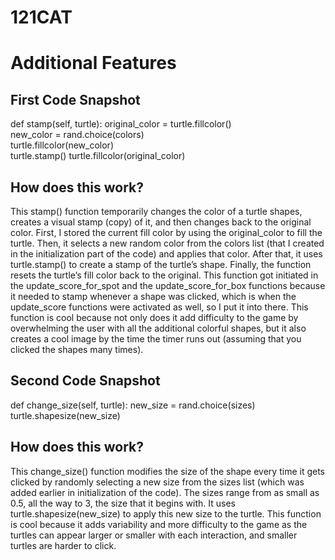 
# 121CAT

# Additional Features

## First Code Snapshot

def stamp(self, turtle):
        original_color = turtle.fillcolor()  
        new_color = rand.choice(colors)  
        turtle.fillcolor(new_color)  
        turtle.stamp() 
        turtle.fillcolor(original_color)  

## How does this work? 
This stamp() function temporarily changes the color of a turtle shapes, creates a visual stamp (copy) of it, and then changes back to the original color. First, I stored the current fill color by using the original_color to fill the turtle. Then, it selects a new random color from the colors list (that I created in the initialization part of the code) and applies that color. After that, it uses turtle.stamp() to create a stamp of the turtle’s shape. Finally, the function resets the turtle’s fill color back to the original. This function got initiated in the update_score_for_spot and the update_score_for_box functions because it needed to stamp whenever a shape was clicked, which is when the update_score functions were activated as well, so I put it into there. This function is cool because not only does it add difficulty to the game by overwhelming the user with all the additional colorful shapes, but it also creates a cool image by the time the timer runs out (assuming that you clicked the shapes many times).


## Second Code Snapshot

def change_size(self, turtle):
        new_size = rand.choice(sizes) 
        turtle.shapesize(new_size)  


## How does this work?
This change_size() function modifies the size of the shape every time it gets clicked by randomly selecting a new size from the sizes list (which was added earlier in initialization of the code). The sizes range from as small as 0.5, all the way to 3, the size that it begins with. It uses turtle.shapesize(new_size) to apply this new size to the turtle. This function is cool because it adds variability and more difficulty to the game as the turtles can appear larger or smaller with each interaction, and smaller turtles are harder to click. 



